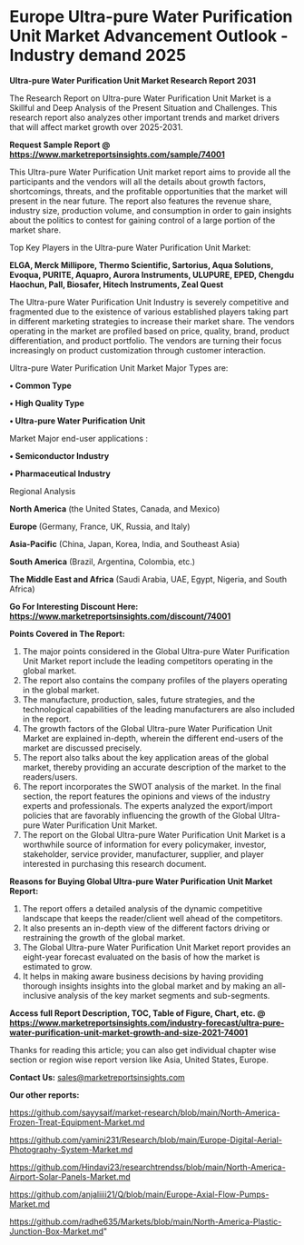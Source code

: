  # Europe Ultra-pure Water Purification Unit Market Advancement Outlook - Industry demand 2025

<strong>Ultra-pure Water Purification Unit Market Research Report 2031</strong>

The Research Report on Ultra-pure Water Purification Unit Market is a Skillful and Deep Analysis of the Present Situation and Challenges. This research report also analyzes other important trends and market drivers that will affect market growth over 2025-2031.

<strong>Request Sample Report @ <a href=https://www.marketreportsinsights.com/sample/74001>https://www.marketreportsinsights.com/sample/74001</a></strong>

This Ultra-pure Water Purification Unit market report aims to provide all the participants and the vendors will all the details about growth factors, shortcomings, threats, and the profitable opportunities that the market will present in the near future. The report also features the revenue share, industry size, production volume, and consumption in order to gain insights about the politics to contest for gaining control of a large portion of the market share.

Top Key Players in the Ultra-pure Water Purification Unit Market:

<strong>ELGA, Merck Millipore, Thermo Scientific, Sartorius, Aqua Solutions, Evoqua, PURITE, Aquapro, Aurora Instruments, ULUPURE, EPED, Chengdu Haochun, Pall, Biosafer, Hitech Instruments, Zeal Quest</strong>

The Ultra-pure Water Purification Unit Industry is severely competitive and fragmented due to the existence of various established players taking part in different marketing strategies to increase their market share. The vendors operating in the market are profiled based on price, quality, brand, product differentiation, and product portfolio. The vendors are turning their focus increasingly on product customization through customer interaction.

Ultra-pure Water Purification Unit Market Major Types are:

<strong>• Common Type

• High Quality Type

• Ultra-pure Water Purification Unit</strong>

Market Major end-user applications :

<strong>• Semiconductor Industry

• Pharmaceutical Industry</strong>

Regional Analysis

</u><strong><b>North America</b></strong> (the United States, Canada, and Mexico)

<strong><b>Europe </b></strong>(Germany, France, UK, Russia, and Italy)

<strong><b>Asia-Pacific</b></strong> (China, Japan, Korea, India, and Southeast Asia)

<strong><b>South America</b></strong> (Brazil, Argentina, Colombia, etc.)

<strong><b>The Middle East and Africa</b></strong> (Saudi Arabia, UAE, Egypt, Nigeria, and South Africa)

<strong>Go For Interesting Discount Here: <a href=https://www.marketreportsinsights.com/discount/74001>https://www.marketreportsinsights.com/discount/74001</a></strong>

<strong>Points Covered in The Report:</strong>
<ol>
  <li>The major points considered in the Global Ultra-pure Water Purification Unit Market report include the leading competitors operating in the global market.</li>
  <li>The report also contains the company profiles of the players operating in the global market.</li>
  <li>The manufacture, production, sales, future strategies, and the technological capabilities of the leading manufacturers are also included in the report.</li>
  <li>The growth factors of the Global Ultra-pure Water Purification Unit Market are explained in-depth, wherein the different end-users of the market are discussed precisely.</li>
  <li>The report also talks about the key application areas of the global market, thereby providing an accurate description of the market to the readers/users.</li>
  <li>The report incorporates the SWOT analysis of the market. In the final section, the report features the opinions and views of the industry experts and professionals. The experts analyzed the export/import policies that are favorably influencing the growth of the Global Ultra-pure Water Purification Unit Market.</li>
  <li>The report on the Global Ultra-pure Water Purification Unit Market is a worthwhile source of information for every policymaker, investor, stakeholder, service provider, manufacturer, supplier, and player interested in purchasing this research document.</li>
</ol>
<strong>Reasons for Buying Global Ultra-pure Water Purification Unit Market Report:</strong>

<ol>
  <li>The report offers a detailed analysis of the dynamic competitive landscape that keeps the reader/client well ahead of the competitors.</li>
  <li>It also presents an in-depth view of the different factors driving or restraining the growth of the global market.</li>
  <li>The Global Ultra-pure Water Purification Unit Market report provides an eight-year forecast evaluated on the basis of how the market is estimated to grow.</li>
  <li>It helps in making aware business decisions by having providing thorough insights insights into the global market and by making an all-inclusive analysis of the key market segments and sub-segments.</li>
</ol>
<strong>Access full Report Description, TOC, Table of Figure, Chart, etc. @ <a href=https://www.marketreportsinsights.com/industry-forecast/ultra-pure-water-purification-unit-market-growth-and-size-2021-74001>https://www.marketreportsinsights.com/industry-forecast/ultra-pure-water-purification-unit-market-growth-and-size-2021-74001</a></strong>


Thanks for reading this article; you can also get individual chapter wise section or region wise report version like Asia, United States, Europe.

<strong>Contact Us:</strong>
sales@marketreportsinsights.com

<strong>Our other reports:</strong>

<a href=https://github.com/sayysaif/market-research/blob/main/North-America-Frozen-Treat-Equipment-Market.md>https://github.com/sayysaif/market-research/blob/main/North-America-Frozen-Treat-Equipment-Market.md</a>

<a href=https://github.com/yamini231/Research/blob/main/Europe-Digital-Aerial-Photography-System-Market.md>https://github.com/yamini231/Research/blob/main/Europe-Digital-Aerial-Photography-System-Market.md</a>

<a href=https://github.com/Hindavi23/researchtrendss/blob/main/North-America-Airport-Solar-Panels-Market.md>https://github.com/Hindavi23/researchtrendss/blob/main/North-America-Airport-Solar-Panels-Market.md</a>

<a href=https://github.com/anjaliiii21/Q/blob/main/Europe-Axial-Flow-Pumps-Market.md>https://github.com/anjaliiii21/Q/blob/main/Europe-Axial-Flow-Pumps-Market.md</a>

<a href=https://github.com/radhe635/Markets/blob/main/North-America-Plastic-Junction-Box-Market.md>https://github.com/radhe635/Markets/blob/main/North-America-Plastic-Junction-Box-Market.md</a>"
